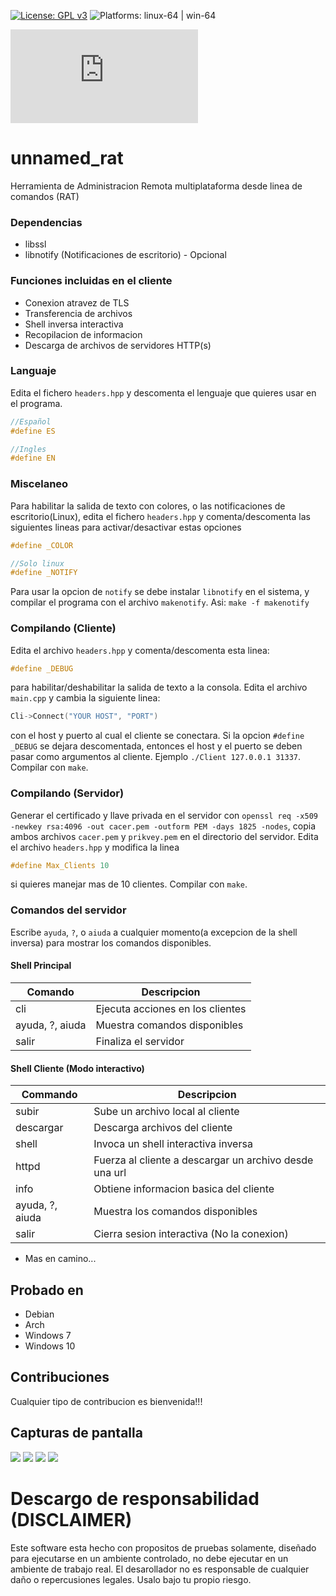[![License: GPL v3](https://img.shields.io/badge/License-GPLv3-blue.svg)](https://www.gnu.org/licenses/gpl-3.0) ![Platforms: linux-64 | win-64](https://img.shields.io/badge/platform-linux--64%20|%20win--64-success.svg)

![English Documentation](https://github.com/d3adlym1nd/unnamed_rat/blob/master/README.md)
# unnamed_rat
Herramienta de Administracion Remota multiplataforma desde linea de comandos (RAT)

### Dependencias
- libssl
- libnotify (Notificaciones de escritorio) - Opcional

### Funciones incluidas en el cliente
- Conexion atravez de TLS
- Transferencia de archivos
- Shell inversa interactiva
- Recopilacion de informacion
- Descarga de archivos de servidores HTTP(s)

### Languaje
Edita el fichero `headers.hpp` y descomenta el lenguaje que quieres usar en el programa.
```cpp
//Español
#define ES

//Ingles
#define EN
```

### Miscelaneo
Para habilitar la salida de texto con colores, o las notificaciones de escritorio(Linux), edita el fichero `headers.hpp` y comenta/descomenta las siguientes lineas para activar/desactivar estas opciones
```cpp
#define _COLOR 

//Solo linux
#define _NOTIFY
```
Para usar la opcion de `notify` se debe instalar `libnotify` en el sistema, y compilar el programa con el archivo `makenotify`. Asi: `make -f makenotify`

### Compilando (Cliente)
Edita el archivo `headers.hpp` y comenta/descomenta esta linea:
```cpp
#define _DEBUG
```
para habilitar/deshabilitar la salida de texto a la consola. Edita el archivo `main.cpp` y cambia la siguiente linea:
```cpp
Cli->Connect("YOUR HOST", "PORT")
```
con el host y puerto al cual el cliente se conectara. Si la opcion `#define _DEBUG` se dejara descomentada, entonces el host y el puerto se deben pasar como argumentos al cliente. Ejemplo `./Client 127.0.0.1 31337`. Compilar con `make`.

### Compilando (Servidor)
Generar el certificado y llave privada en el servidor con `openssl req -x509 -newkey rsa:4096 -out cacer.pem -outform PEM -days 1825 -nodes`, copia ambos archivos `cacer.pem` y `prikvey.pem` en el directorio del servidor.
Edita el archivo `headers.hpp` y modifica la linea
```cpp
#define Max_Clients 10
```
si quieres manejar mas de 10 clientes. Compilar con `make`.

### Comandos del servidor
Escribe `ayuda`, `?`, o `aiuda` a cualquier momento(a excepcion de la shell inversa) para mostrar los comandos disponibles.

#### Shell Principal
Comando | Descripcion
------- | ------
cli | Ejecuta acciones en los clientes
ayuda, ?, aiuda | Muestra comandos disponibles
salir | Finaliza el servidor

#### Shell Cliente (Modo interactivo)
Commando | Descripcion
-------- | ------
subir | Sube un archivo local al cliente
descargar | Descarga archivos del cliente
shell | Invoca un shell interactiva inversa
httpd | Fuerza al cliente a descargar un archivo desde una url
info | Obtiene informacion basica del cliente
ayuda, ?, aiuda | Muestra los comandos disponibles
salir | Cierra sesion interactiva (No la conexion)
- Mas en camino...

## Probado en
- Debian
- Arch
- Windows 7
- Windows 10

## Contribuciones
Cualquier tipo de contribucion es bienvenida!!!

## Capturas de pantalla
![](https://i.imgur.com/p04wBN1.jpg)
![](https://i.imgur.com/NF7cQUC.jpg)
![](https://i.imgur.com/7Q4yjxh.jpg)
![](https://i.imgur.com/TNRV7kh.jpg)
# Descargo de responsabilidad (DISCLAIMER)
Este software esta hecho con propositos de pruebas solamente, diseñado para ejecutarse en un ambiente controlado, no debe ejecutar en un ambiente de trabajo real. El desarollador no es responsable de cualquier daño o repercusiones legales. Usalo bajo tu propio riesgo.
